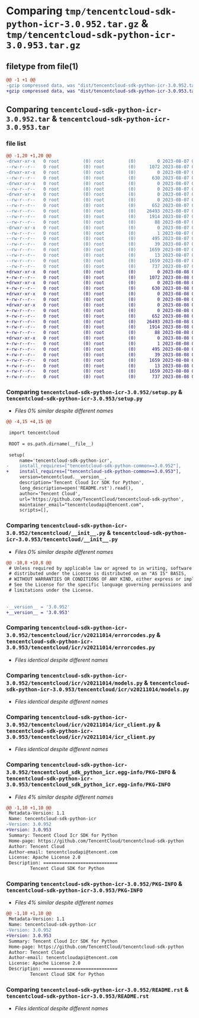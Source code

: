 # Comparing `tmp/tencentcloud-sdk-python-icr-3.0.952.tar.gz` & `tmp/tencentcloud-sdk-python-icr-3.0.953.tar.gz`

## filetype from file(1)

```diff
@@ -1 +1 @@
-gzip compressed data, was "dist/tencentcloud-sdk-python-icr-3.0.952.tar", last modified: Mon Aug  7 08:55:13 2023, max compression
+gzip compressed data, was "dist/tencentcloud-sdk-python-icr-3.0.953.tar", last modified: Tue Aug  8 00:26:25 2023, max compression
```

## Comparing `tencentcloud-sdk-python-icr-3.0.952.tar` & `tencentcloud-sdk-python-icr-3.0.953.tar`

### file list

```diff
@@ -1,20 +1,20 @@
-drwxr-xr-x   0 root         (0) root         (0)        0 2023-08-07 08:55:13.000000 tencentcloud-sdk-python-icr-3.0.952/
--rw-r--r--   0 root         (0) root         (0)     1072 2023-08-07 08:55:13.000000 tencentcloud-sdk-python-icr-3.0.952/setup.py
-drwxr-xr-x   0 root         (0) root         (0)        0 2023-08-07 08:55:13.000000 tencentcloud-sdk-python-icr-3.0.952/tencentcloud/
--rw-r--r--   0 root         (0) root         (0)      630 2023-08-07 08:55:13.000000 tencentcloud-sdk-python-icr-3.0.952/tencentcloud/__init__.py
-drwxr-xr-x   0 root         (0) root         (0)        0 2023-08-07 08:55:13.000000 tencentcloud-sdk-python-icr-3.0.952/tencentcloud/icr/
--rw-r--r--   0 root         (0) root         (0)        0 2023-08-07 08:55:13.000000 tencentcloud-sdk-python-icr-3.0.952/tencentcloud/icr/__init__.py
-drwxr-xr-x   0 root         (0) root         (0)        0 2023-08-07 08:55:13.000000 tencentcloud-sdk-python-icr-3.0.952/tencentcloud/icr/v20211014/
--rw-r--r--   0 root         (0) root         (0)        0 2023-08-07 08:55:13.000000 tencentcloud-sdk-python-icr-3.0.952/tencentcloud/icr/v20211014/__init__.py
--rw-r--r--   0 root         (0) root         (0)      652 2023-08-07 08:55:13.000000 tencentcloud-sdk-python-icr-3.0.952/tencentcloud/icr/v20211014/errorcodes.py
--rw-r--r--   0 root         (0) root         (0)    26493 2023-08-07 08:55:13.000000 tencentcloud-sdk-python-icr-3.0.952/tencentcloud/icr/v20211014/models.py
--rw-r--r--   0 root         (0) root         (0)     1914 2023-08-07 08:55:13.000000 tencentcloud-sdk-python-icr-3.0.952/tencentcloud/icr/v20211014/icr_client.py
--rw-r--r--   0 root         (0) root         (0)       88 2023-08-07 08:55:13.000000 tencentcloud-sdk-python-icr-3.0.952/setup.cfg
-drwxr-xr-x   0 root         (0) root         (0)        0 2023-08-07 08:55:13.000000 tencentcloud-sdk-python-icr-3.0.952/tencentcloud_sdk_python_icr.egg-info/
--rw-r--r--   0 root         (0) root         (0)        1 2023-08-07 08:55:13.000000 tencentcloud-sdk-python-icr-3.0.952/tencentcloud_sdk_python_icr.egg-info/dependency_links.txt
--rw-r--r--   0 root         (0) root         (0)      495 2023-08-07 08:55:13.000000 tencentcloud-sdk-python-icr-3.0.952/tencentcloud_sdk_python_icr.egg-info/SOURCES.txt
--rw-r--r--   0 root         (0) root         (0)       39 2023-08-07 08:55:13.000000 tencentcloud-sdk-python-icr-3.0.952/tencentcloud_sdk_python_icr.egg-info/requires.txt
--rw-r--r--   0 root         (0) root         (0)     1659 2023-08-07 08:55:13.000000 tencentcloud-sdk-python-icr-3.0.952/tencentcloud_sdk_python_icr.egg-info/PKG-INFO
--rw-r--r--   0 root         (0) root         (0)       13 2023-08-07 08:55:13.000000 tencentcloud-sdk-python-icr-3.0.952/tencentcloud_sdk_python_icr.egg-info/top_level.txt
--rw-r--r--   0 root         (0) root         (0)     1659 2023-08-07 08:55:13.000000 tencentcloud-sdk-python-icr-3.0.952/PKG-INFO
--rw-r--r--   0 root         (0) root         (0)      737 2023-08-07 08:55:13.000000 tencentcloud-sdk-python-icr-3.0.952/README.rst
+drwxr-xr-x   0 root         (0) root         (0)        0 2023-08-08 00:26:25.000000 tencentcloud-sdk-python-icr-3.0.953/
+-rw-r--r--   0 root         (0) root         (0)     1072 2023-08-08 00:26:25.000000 tencentcloud-sdk-python-icr-3.0.953/setup.py
+drwxr-xr-x   0 root         (0) root         (0)        0 2023-08-08 00:26:25.000000 tencentcloud-sdk-python-icr-3.0.953/tencentcloud/
+-rw-r--r--   0 root         (0) root         (0)      630 2023-08-08 00:26:25.000000 tencentcloud-sdk-python-icr-3.0.953/tencentcloud/__init__.py
+drwxr-xr-x   0 root         (0) root         (0)        0 2023-08-08 00:26:25.000000 tencentcloud-sdk-python-icr-3.0.953/tencentcloud/icr/
+-rw-r--r--   0 root         (0) root         (0)        0 2023-08-08 00:26:25.000000 tencentcloud-sdk-python-icr-3.0.953/tencentcloud/icr/__init__.py
+drwxr-xr-x   0 root         (0) root         (0)        0 2023-08-08 00:26:25.000000 tencentcloud-sdk-python-icr-3.0.953/tencentcloud/icr/v20211014/
+-rw-r--r--   0 root         (0) root         (0)        0 2023-08-08 00:26:25.000000 tencentcloud-sdk-python-icr-3.0.953/tencentcloud/icr/v20211014/__init__.py
+-rw-r--r--   0 root         (0) root         (0)      652 2023-08-08 00:26:25.000000 tencentcloud-sdk-python-icr-3.0.953/tencentcloud/icr/v20211014/errorcodes.py
+-rw-r--r--   0 root         (0) root         (0)    26493 2023-08-08 00:26:25.000000 tencentcloud-sdk-python-icr-3.0.953/tencentcloud/icr/v20211014/models.py
+-rw-r--r--   0 root         (0) root         (0)     1914 2023-08-08 00:26:25.000000 tencentcloud-sdk-python-icr-3.0.953/tencentcloud/icr/v20211014/icr_client.py
+-rw-r--r--   0 root         (0) root         (0)       88 2023-08-08 00:26:25.000000 tencentcloud-sdk-python-icr-3.0.953/setup.cfg
+drwxr-xr-x   0 root         (0) root         (0)        0 2023-08-08 00:26:25.000000 tencentcloud-sdk-python-icr-3.0.953/tencentcloud_sdk_python_icr.egg-info/
+-rw-r--r--   0 root         (0) root         (0)        1 2023-08-08 00:26:25.000000 tencentcloud-sdk-python-icr-3.0.953/tencentcloud_sdk_python_icr.egg-info/dependency_links.txt
+-rw-r--r--   0 root         (0) root         (0)      495 2023-08-08 00:26:25.000000 tencentcloud-sdk-python-icr-3.0.953/tencentcloud_sdk_python_icr.egg-info/SOURCES.txt
+-rw-r--r--   0 root         (0) root         (0)       39 2023-08-08 00:26:25.000000 tencentcloud-sdk-python-icr-3.0.953/tencentcloud_sdk_python_icr.egg-info/requires.txt
+-rw-r--r--   0 root         (0) root         (0)     1659 2023-08-08 00:26:25.000000 tencentcloud-sdk-python-icr-3.0.953/tencentcloud_sdk_python_icr.egg-info/PKG-INFO
+-rw-r--r--   0 root         (0) root         (0)       13 2023-08-08 00:26:25.000000 tencentcloud-sdk-python-icr-3.0.953/tencentcloud_sdk_python_icr.egg-info/top_level.txt
+-rw-r--r--   0 root         (0) root         (0)     1659 2023-08-08 00:26:25.000000 tencentcloud-sdk-python-icr-3.0.953/PKG-INFO
+-rw-r--r--   0 root         (0) root         (0)      737 2023-08-08 00:26:25.000000 tencentcloud-sdk-python-icr-3.0.953/README.rst
```

### Comparing `tencentcloud-sdk-python-icr-3.0.952/setup.py` & `tencentcloud-sdk-python-icr-3.0.953/setup.py`

 * *Files 0% similar despite different names*

```diff
@@ -4,15 +4,15 @@
 
 import tencentcloud
 
 ROOT = os.path.dirname(__file__)
 
 setup(
     name='tencentcloud-sdk-python-icr',
-    install_requires=["tencentcloud-sdk-python-common==3.0.952"],
+    install_requires=["tencentcloud-sdk-python-common==3.0.953"],
     version=tencentcloud.__version__,
     description='Tencent Cloud Icr SDK for Python',
     long_description=open('README.rst').read(),
     author='Tencent Cloud',
     url='https://github.com/TencentCloud/tencentcloud-sdk-python',
     maintainer_email="tencentcloudapi@tencent.com",
     scripts=[],
```

### Comparing `tencentcloud-sdk-python-icr-3.0.952/tencentcloud/__init__.py` & `tencentcloud-sdk-python-icr-3.0.953/tencentcloud/__init__.py`

 * *Files 0% similar despite different names*

```diff
@@ -10,8 +10,8 @@
 # Unless required by applicable law or agreed to in writing, software
 # distributed under the License is distributed on an "AS IS" BASIS,
 # WITHOUT WARRANTIES OR CONDITIONS OF ANY KIND, either express or implied.
 # See the License for the specific language governing permissions and
 # limitations under the License.
 
 
-__version__ = '3.0.952'
+__version__ = '3.0.953'
```

### Comparing `tencentcloud-sdk-python-icr-3.0.952/tencentcloud/icr/v20211014/errorcodes.py` & `tencentcloud-sdk-python-icr-3.0.953/tencentcloud/icr/v20211014/errorcodes.py`

 * *Files identical despite different names*

### Comparing `tencentcloud-sdk-python-icr-3.0.952/tencentcloud/icr/v20211014/models.py` & `tencentcloud-sdk-python-icr-3.0.953/tencentcloud/icr/v20211014/models.py`

 * *Files identical despite different names*

### Comparing `tencentcloud-sdk-python-icr-3.0.952/tencentcloud/icr/v20211014/icr_client.py` & `tencentcloud-sdk-python-icr-3.0.953/tencentcloud/icr/v20211014/icr_client.py`

 * *Files identical despite different names*

### Comparing `tencentcloud-sdk-python-icr-3.0.952/tencentcloud_sdk_python_icr.egg-info/PKG-INFO` & `tencentcloud-sdk-python-icr-3.0.953/tencentcloud_sdk_python_icr.egg-info/PKG-INFO`

 * *Files 4% similar despite different names*

```diff
@@ -1,10 +1,10 @@
 Metadata-Version: 1.1
 Name: tencentcloud-sdk-python-icr
-Version: 3.0.952
+Version: 3.0.953
 Summary: Tencent Cloud Icr SDK for Python
 Home-page: https://github.com/TencentCloud/tencentcloud-sdk-python
 Author: Tencent Cloud
 Author-email: tencentcloudapi@tencent.com
 License: Apache License 2.0
 Description: ============================
         Tencent Cloud SDK for Python
```

### Comparing `tencentcloud-sdk-python-icr-3.0.952/PKG-INFO` & `tencentcloud-sdk-python-icr-3.0.953/PKG-INFO`

 * *Files 4% similar despite different names*

```diff
@@ -1,10 +1,10 @@
 Metadata-Version: 1.1
 Name: tencentcloud-sdk-python-icr
-Version: 3.0.952
+Version: 3.0.953
 Summary: Tencent Cloud Icr SDK for Python
 Home-page: https://github.com/TencentCloud/tencentcloud-sdk-python
 Author: Tencent Cloud
 Author-email: tencentcloudapi@tencent.com
 License: Apache License 2.0
 Description: ============================
         Tencent Cloud SDK for Python
```

### Comparing `tencentcloud-sdk-python-icr-3.0.952/README.rst` & `tencentcloud-sdk-python-icr-3.0.953/README.rst`

 * *Files identical despite different names*


